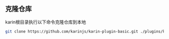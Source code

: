 ## 克隆仓库

karin根目录执行以下命令克隆仓库到本地

```bash
git clone https://github.com/karinjs/karin-plugin-basic.git ./plugins/karin-plugin-basic
```